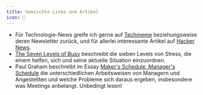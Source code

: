 ```yaml
---
title: Gemischte Links und Artikel
icon: 🔀
---
```


- Für Technologie-News greife ich gerne auf [Techmeme](https://techmeme.com) beziehungsweise deren Newsletter zurück, und für allerlei interessante Artikel auf [Hacker News](https://news.ycombinator.com).
- [The Seven Levels of Busy](https://randsinrepose.com/archives/the-seven-levels-of-busy) beschreibt die sieben Levels von Stress, die einem helfen, sich und seine aktuelle Situation einzuordnen.
- Paul Graham beschreibt im Essay [Maker's Schedule, Manager's Schedule](http://paulgraham.com/makersschedule.html) die unterschiedlichen Arbeitsweisen von Managern und Angestellten und welche Probleme sich daraus ergeben, insbesondere was Meetings anbelangt. Unbedingt lesen!
